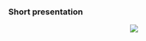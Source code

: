 ### Short presentation
<center>
   <a href="https://www.loom.com/share/086b1ccdb1fc4b279569575aa7eb966e"><img style="max-width:300px;" src="https://cdn.loom.com/sessions/thumbnails/086b1ccdb1fc4b279569575aa7eb966e-with-play.gif"> 
  </a>
</center>
